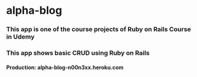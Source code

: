 # alpha-blog

### This app is one of the course projects of Ruby on Rails Course in Udemy

### This app shows basic CRUD using Ruby on Rails

#### Production: alpha-blog-n00n3xx.heroku.com
